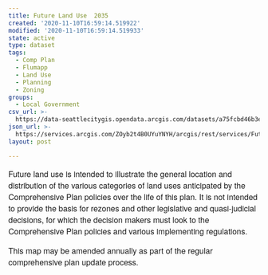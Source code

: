 ```yaml
---
title: Future Land Use  2035
created: '2020-11-10T16:59:14.519922'
modified: '2020-11-10T16:59:14.519933'
state: active
type: dataset
tags:
  - Comp Plan
  - Flumapp
  - Land Use
  - Planning
  - Zoning
groups:
  - Local Government
csv_url: >-
  https://data-seattlecitygis.opendata.arcgis.com/datasets/a75fcbd46b3e4bf1b7455a51b3d1d49e_0.csv?outSR=%7B%22latestWkid%22%3A2926%2C%22wkid%22%3A2926%7D
json_url: >-
  https://services.arcgis.com/ZOyb2t4B0UYuYNYH/arcgis/rest/services/Future_Land_Use__2035/FeatureServer/0
layout: post

---
```

<p style='font-family: &quot;Avenir LT W01 35 Light&quot;, &quot;Avenir Next&quot;, Avenir, &quot;Helvetica Neue&quot;, Helvetica, Arial, sans-serif; font-size: 16px;'>Future land use is intended to illustrate the general location and distribution of the various categories of land uses anticipated by the Comprehensive Plan policies over the life of this plan. It is not intended to provide the basis for rezones and other legislative and quasi-judicial decisions, for which the decision makers must look to the Comprehensive Plan policies and various implementing regulations.</p><p style='font-family: &quot;Avenir LT W01 35 Light&quot;, &quot;Avenir Next&quot;, Avenir, &quot;Helvetica Neue&quot;, Helvetica, Arial, sans-serif; font-size: 16px;'></p><p style='font-family: &quot;Avenir LT W01 35 Light&quot;, &quot;Avenir Next&quot;, Avenir, &quot;Helvetica Neue&quot;, Helvetica, Arial, sans-serif; font-size: 16px;'>This map may be amended annually as part of the regular comprehensive plan update process.</p>
